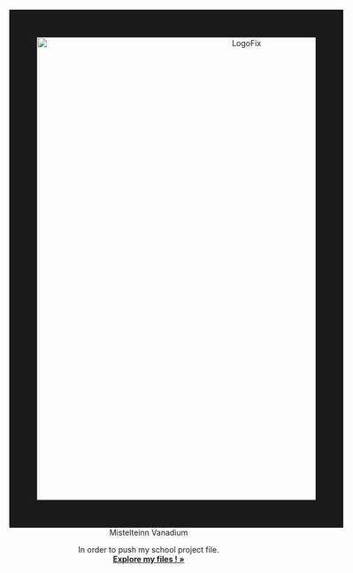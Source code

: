 <br />
<div align="center">
<a><img src="https://i.ibb.co/LYwZCtD/LogoFix.png" alt="LogoFix" border="50" style="width:742px;height:836px;></a>

<h1 align="center">Mistelteinn Vanadium</h1>

  <p align="center">
    In order to push my school project file.
    <br />
    <a href="https://github.com/XavenaXv/Mistelteinn-Vanadium"><strong>Explore my files ! »</strong></a>
    <br />
  </p>

</div>
